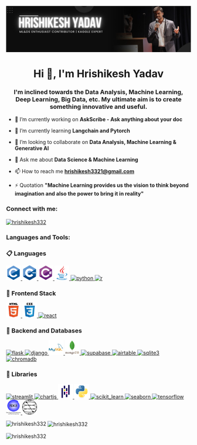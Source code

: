 <img src="https://github.com/Hrishikesh332/BadgeApp/blob/master/banner.png">

<h1 align="center">Hi 👋, I'm Hrishikesh Yadav</h1>
<h3 align="center">I'm inclined towards the Data Analysis, Machine Learning, Deep Learning, Big Data, etc. My ultimate aim is to create something innovative and useful.</h3>

- 🔭 I’m currently working on **AskScribe - Ask anything about your doc**

- 🌱 I’m currently learning **Langchain and Pytorch**

- 👯 I’m looking to collaborate on **Data Analysis, Machine Learning & Generative AI**

- 💬 Ask me about **Data Science & Machine Learning**

- 📫 How to reach me **hrishikesh3321@gmail.com**

- ⚡ Quotation **"Machine Learning provides us the vision to think beyond imagination and also the power to bring it in reality"**

<h3 align="left">Connect with me:</h3>
<p align="left">
<a href="https://linkedin.com/in/hrishikesh-yadav-aa748121a" target="blank"><img align="center" src="https://raw.githubusercontent.com/rahuldkjain/github-profile-readme-generator/master/src/images/icons/Social/linked-in-alt.svg" alt="hrishikesh332" height="30" width="40" /></a>
</p>

<h3 align="left">Languages and Tools:</h3>
<p align="left">

### 📋 Languages
<a href="https://www.cprogramming.com/" target="_blank" rel="noreferrer"> <img src="https://raw.githubusercontent.com/devicons/devicon/master/icons/c/c-original.svg" alt="c" width="40" height="40"/> </a> <a href="https://www.w3schools.com/cpp/" target="_blank" rel="noreferrer"> <img src="https://raw.githubusercontent.com/devicons/devicon/master/icons/cplusplus/cplusplus-original.svg" alt="cplusplus" width="40" height="40"/> </a> <a href="https://www.w3schools.com/cs/" target="_blank" rel="noreferrer"> <img src="https://raw.githubusercontent.com/devicons/devicon/master/icons/csharp/csharp-original.svg" alt="csharp" width="40" height="40"/> </a><a href="https://www.java.com" target="_blank" rel="noreferrer"> <img src="https://raw.githubusercontent.com/devicons/devicon/master/icons/java/java-original.svg" alt="java" width="40" height="40"/> </a> <a href="https://www.python.org/" target="_blank" rel="noreferrer"> <img src="https://upload.wikimedia.org/wikipedia/commons/thumb/c/c3/Python-logo-notext.svg/115px-Python-logo-notext.svg.png?20220821155029" alt="python" width="40" height="40"/> </a> <a href="https://www.r-project.org/" target="_blank" rel="noreferrer"> <img src="https://upload.wikimedia.org/wikipedia/commons/thumb/1/1b/R_logo.svg/724px-R_logo.svg.png?20160212050515" alt="r" width="40" height="40"/> </a> 


### 🎨 Frontend Stack

<a href="https://www.w3.org/html/" target="_blank" rel="noreferrer"> <img src="https://raw.githubusercontent.com/devicons/devicon/master/icons/html5/html5-original-wordmark.svg" alt="html5" width="40" height="40"/> </a><a href="https://www.w3schools.com/css/" target="_blank" rel="noreferrer"> <img src="https://raw.githubusercontent.com/devicons/devicon/master/icons/css3/css3-original-wordmark.svg" alt="css3" width="40" height="40"/> </a><a href="https://react.dev/" target="_blank" rel="noreferrer"> <img src="https://www.vectorlogo.zone/logos/reactjs/reactjs-icon.svg" alt="react" width="40" height="40"/> </a>

### 💾 Backend and Databases
 <a href="https://flask.palletsprojects.com/en/2.3.x/" target="_blank" rel="noreferrer"> <img src="https://www.vectorlogo.zone/logos/pocoo_flask/pocoo_flask-icon.svg" alt="flask" width="40" height="40"/> </a><a href="https://www.djangoproject.com/" target="_blank" rel="noreferrer"> <img src="https://cdn.worldvectorlogo.com/logos/django.svg" alt="django" width="40" height="40"/> </a> <a href="https://www.mysql.com/" target="_blank" rel="noreferrer"> <img src="https://raw.githubusercontent.com/devicons/devicon/master/icons/mysql/mysql-original-wordmark.svg" alt="mysql" width="40" height="40"/> </a> <a href="https://www.mongodb.com/" target="_blank" rel="noreferrer"> <img src="https://raw.githubusercontent.com/devicons/devicon/master/icons/mongodb/mongodb-original-wordmark.svg" alt="mongodb" width="40" height="40"/> </a> 
<a href="https://supabase.com/" target="_blank" rel="noreferrer"> <img src="https://www.vectorlogo.zone/logos/supabase/supabase-icon.svg" alt="supabase" width="40" height="40"/> </a><a href="https://www.airtable.com/" target="_blank" rel="noreferrer"> <img src="https://www.vectorlogo.zone/logos/airtable/airtable-icon.svg" alt="airtable" width="40" height="40"/> </a>
<a href="https://www.sqlite.org/index.html" target="_blank" rel="noreferrer"> <img src="https://www.vectorlogo.zone/logos/sqlite/sqlite-icon.svg" alt="sqlite3" width="40" height="40"/> </a><a href="https://www.trychroma.com/" target="_blank" rel="noreferrer"> <img src="https://seeklogo.com/images/C/chroma-logo-FB287847E7-seeklogo.com.png" alt="chromadb" width="40" height="40"/> </a>

### 📙 Libraries



<a href="https://streamlit.io/" target="_blank" rel="noreferrer"> <img src="https://seeklogo.com/images/S/streamlit-logo-1A3B208AE4-seeklogo.com.png" alt="streamlit" width="40" height="30"/> </a><a href="https://www.chartjs.org" target="_blank" rel="noreferrer"> <img src="https://www.chartjs.org/media/logo-title.svg" alt="chartjs" width="40" height="40"/> </a> <a href="https://pandas.pydata.org/" target="_blank" rel="noreferrer"> <img src="https://raw.githubusercontent.com/devicons/devicon/2ae2a900d2f041da66e950e4d48052658d850630/icons/pandas/pandas-original.svg" alt="pandas" width="40" height="40"/> </a> <a href="https://www.python.org" target="_blank" rel="noreferrer"> <img src="https://raw.githubusercontent.com/devicons/devicon/master/icons/python/python-original.svg" alt="python" width="40" height="40"/> </a> <a href="https://scikit-learn.org/" target="_blank" rel="noreferrer"> <img src="https://upload.wikimedia.org/wikipedia/commons/0/05/Scikit_learn_logo_small.svg" alt="scikit_learn" width="40" height="40"/> </a> <a href="https://seaborn.pydata.org/" target="_blank" rel="noreferrer"> <img src="https://seaborn.pydata.org/_images/logo-mark-lightbg.svg" alt="seaborn" width="40" height="40"/> </a><a href="https://www.tensorflow.org" target="_blank" rel="noreferrer"> <img src="https://www.vectorlogo.zone/logos/tensorflow/tensorflow-icon.svg" alt="tensorflow" width="40" height="40"/> </a><a href="https://www.rdkit.org/" target="_blank" rel="noreferrer"> <img src="https://github.com/Hrishikesh332/Hrishikesh332/blob/main/src/logo.png" alt="tensorflow" width="40" height="40"/> </a><a href="https://qiskit.org/" target="_blank" rel="noreferrer"> <img src="https://github.com/Hrishikesh332/Hrishikesh332/blob/main/src/qiskit.png" alt="tensorflow" width="40" height="40"/> </a> </p>

<p><img align="left" src="https://github-readme-stats.vercel.app/api/top-langs?username=hrishikesh332&show_icons=true&locale=en&layout=compact" alt="hrishikesh332" /></p>

<p>&nbsp;<img align="center" src="https://github-readme-stats.vercel.app/api?username=hrishikesh332&show_icons=true&locale=en" alt="hrishikesh332" /></p>

<p><img align="center" src="https://github-readme-streak-stats.herokuapp.com/?user=hrishikesh332&" alt="hrishikesh332" /></p>
